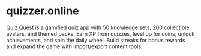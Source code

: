 # quizzer.online
Quiz Quest is a gamified quiz app with 50 knowledge sets, 200 collectible avatars, and themed packs. Earn XP from quizzes, level up for coins, unlock achievements, and spin the daily wheel. Build streaks for bonus rewards and expand the game with import/export content tools.
